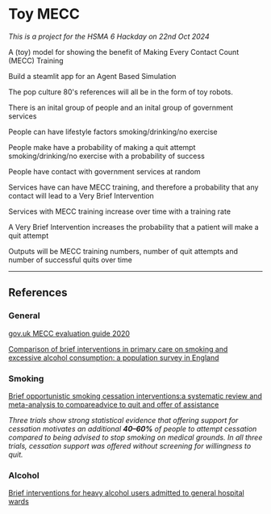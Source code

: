 # Toy MECC

*This is a project for the HSMA 6 Hackday on 22nd Oct 2024*

A (toy) model for showing the benefit of Making Every Contact Count (MECC) Training

Build a steamlit app for an Agent Based Simulation

The pop culture 80's references will all be in the form of toy robots.

There is an inital group of people and an inital group of government services

People can have lifestyle factors smoking/drinking/no exercise

People make have a probability of making a quit attempt smoking/drinking/no exercise with a probability of success

People have contact with government services at random

Services have can have MECC training, and therefore a probability that any contact will lead to a Very Brief Intervention

Services with MECC training increase over time with a training rate

A Very Brief Intervention increases the probability that a patient will make a quit attempt

Outputs will be MECC training numbers, number of quit attempts and number of successful quits over time

---------

## References

### General

[gov.uk MECC evaluation guide 2020](https://www.gov.uk/government/publications/making-every-contact-count-mecc-practical-resources/mecc-evaluation-guide-2020#step-2-identify-the-existing-evidence-base)


[Comparison of brief interventions in primary care on smoking and excessive alcohol consumption: a population survey in England](https://bjgp.org/content/66/642/e1.short)


### Smoking

[Brief opportunistic smoking cessation interventions:a systematic review and meta-analysis to compareadvice to quit and offer of assistance](https://onlinelibrary.wiley.com/doi/full/10.1111/j.1360-0443.2011.03770.x?casa_token=KzcJE3JQ0cwAAAAA%3A-AKlcnickLE7jbewMjqR7N8z-uKBlEhcVtQV5Md000R_x-dHakikMEqaQUSrP1SW0N9TGGxOhTTDdMkc_A)

*Three trials show strong statistical evidence that offering support for cessation motivates an additional **40–60%** of people to attempt cessation compared to being advised to stop smoking on medical grounds. In all three trials, cessation support was offered without screening for willingness to quit.*


### Alcohol

[Brief interventions for heavy alcohol users admitted to general hospital wards
](https://www.cochranelibrary.com/cdsr/doi/10.1002/14651858.CD005191.pub3/full)




